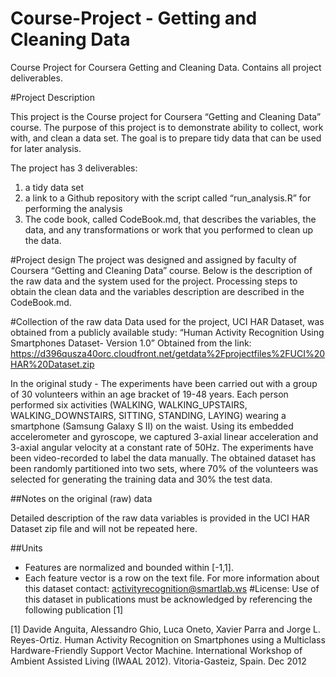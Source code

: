 # Course-Project - Getting and Cleaning Data
Course Project for Coursera Getting and Cleaning Data. Contains all project deliverables.

#Project Description

This project is the Course project for Coursera “Getting and Cleaning Data” course. The purpose of this project is to demonstrate ability to collect, work with, and clean a data set. The goal is to prepare tidy data that can be used for later analysis. 

The project has 3 deliverables:
1) a tidy data set
2) a link to a Github repository with the script called “run_analysis.R”  for performing the analysis
3) The code book, called CodeBook.md, that describes the variables, the data, and any transformations or work that you performed to clean up the data.

#Project design
The project was designed and assigned by faculty of Coursera “Getting and Cleaning Data” course.
Below is the description of the raw data and the system used for the project. Processing steps to obtain the clean data and the variables description are described in the CodeBook.md.

#Collection of the raw data
Data used for the project, UCI HAR Dataset, was obtained from a publicly available study:
“Human Activity Recognition Using Smartphones Dataset- Version 1.0”
Obtained from the link:
https://d396qusza40orc.cloudfront.net/getdata%2Fprojectfiles%2FUCI%20HAR%20Dataset.zip

In the original study - The experiments have been carried out with a group of 30 volunteers within an age bracket of 19-48 years. Each person performed six activities (WALKING, WALKING_UPSTAIRS, WALKING_DOWNSTAIRS, SITTING, STANDING, LAYING) wearing a smartphone (Samsung Galaxy S II) on the waist. Using its embedded accelerometer and gyroscope, we captured 3-axial linear acceleration and 3-axial angular velocity at a constant rate of 50Hz. The experiments have been video-recorded to label the data manually. The obtained dataset has been randomly partitioned into two sets, where 70% of the volunteers was selected for generating the training data and 30% the test data.

##Notes on the original (raw) data

Detailed description of the raw data variables is provided in the UCI HAR Dataset zip file and will not be repeated here.

##Units
- Features are normalized and bounded within [-1,1].
- Each feature vector is a row on the text file.
For more information about this dataset contact: activityrecognition@smartlab.ws
#License:
Use of this dataset in publications must be acknowledged by referencing the following publication [1] 

[1] Davide Anguita, Alessandro Ghio, Luca Oneto, Xavier Parra and Jorge L. Reyes-Ortiz. Human Activity Recognition on Smartphones using a Multiclass Hardware-Friendly Support Vector Machine. International Workshop of Ambient Assisted Living (IWAAL 2012). Vitoria-Gasteiz, Spain. Dec 2012

